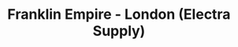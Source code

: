 ---
title: "Franklin Empire - London (Electra Supply)"
url: /london/franklin-empire-london-electra-supply/
shop: electrical
---